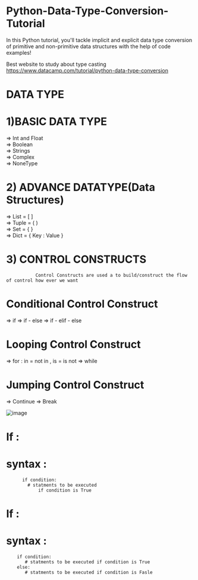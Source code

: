 # Python-Data-Type-Conversion-Tutorial
In this Python tutorial, you'll tackle implicit and explicit data type conversion of primitive and non-primitive data structures with the help of code examples!


Best website to study about type casting
https://www.datacamp.com/tutorial/python-data-type-conversion


# DATA TYPE 

# 1)BASIC DATA TYPE                                                
=> Int and Float                                                                          
=> Boolean                                                                             
=> Strings                                                                                 
=> Complex                                                                    
=> NoneType

# 2) ADVANCE DATATYPE(Data Structures)                    
=> List = [ ]                                                                   
=> Tuple = ( )                                                                            
=> Set = { }                                                                                       
=> Dict = { Key : Value }                                        

# 3) CONTROL CONSTRUCTS
               Control Constructs are used a to build/construct the flow of control how ever we want
# Conditional Control Construct
=> if 
=> if - else
=> if - elif - else

# Looping Control Construct
=> for : in = not in , is = is not
=> while    

# Jumping Control Construct
=> Continue
=> Break


![image](https://github.com/user-attachments/assets/decb009f-7ee2-4a4f-ad78-bad150709c2e)

                                 
 
# If :
# syntax :
          if condition:
            # statments to be executed 
                if condition is True



# If :
# syntax :
        if condition:
           # statments to be executed if condition is True
        else:
           # statments to be executed if condition is Fasle



